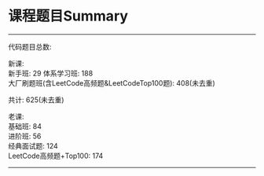 # 课程题目Summary


---

代码题目总数:   

新课:  
新手班: 29
体系学习班:  188  
大厂刷题班(含LeetCode高频题&LeetCodeTop100题): 408(未去重)  

共计: 625(未去重)  

老课:  
基础班: 84   
进阶班: 56    
经典面试题: 124   
LeetCode高频题+Top100: 174   

---
